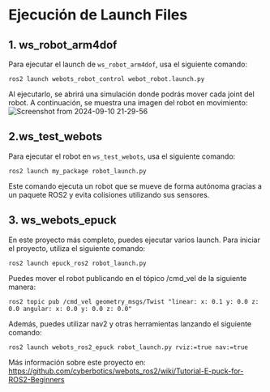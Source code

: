 # Ejecución de Launch Files

## 1. ws_robot_arm4dof

Para ejecutar el launch de `ws_robot_arm4dof`, usa el siguiente comando:


`ros2 launch webots_robot_control webot_robot.launch.py`

Al ejecutarlo, se abrirá una simulación donde podrás mover cada joint del robot. A continuación, se muestra una imagen del robot en movimiento:
![Screenshot from 2024-09-10 21-29-56](https://github.com/user-attachments/assets/7334446e-f63f-4324-a458-3ddaed18ce8e)

## 2.ws_test_webots
Para ejecutar el robot en `ws_test_webots`, usa el siguiente comando:

`ros2 launch my_package robot_launch.py`

Este comando ejecuta un robot que se mueve de forma autónoma gracias a un paquete ROS2 y evita colisiones utilizando sus sensores.

## 3. ws_webots_epuck
En este proyecto más completo, puedes ejecutar varios launch. Para iniciar el proyecto, utiliza el siguiente comando:

`ros2 launch epuck_ros2 robot_launch.py`

Puedes mover el robot publicando en el tópico /cmd_vel de la siguiente manera:

`ros2 topic pub /cmd_vel geometry_msgs/Twist "linear:
  x: 0.1
  y: 0.0
  z: 0.0
angular:
  x: 0.0
  y: 0.0
  z: 0.0"
`

Además, puedes utilizar nav2 y otras herramientas lanzando el siguiente comando:

`ros2 launch webots_ros2_epuck robot_launch.py rviz:=true nav:=true`

Más información sobre este proyecto en: https://github.com/cyberbotics/webots_ros2/wiki/Tutorial-E-puck-for-ROS2-Beginners 
